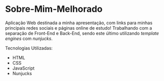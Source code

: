# Sobre-Mim-Melhorado
 Aplicação Web destinada a minha apresentação, com links para minhas principais redes sociais e páginas online de estudo!
 Trabalhando com a separação de Front-End e Back-End, sendo este último utilizando *template engines* com *nunjucks*.

Tecnologias Utilizadas:
* HTML
* CSS 
* JavaScript
* Nunjucks

